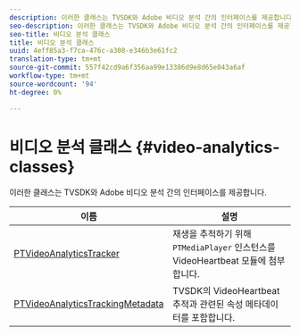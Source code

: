 ```yaml
---
description: 이러한 클래스는 TVSDK와 Adobe 비디오 분석 간의 인터페이스를 제공합니다.
seo-description: 이러한 클래스는 TVSDK와 Adobe 비디오 분석 간의 인터페이스를 제공합니다.
seo-title: 비디오 분석 클래스
title: 비디오 분석 클래스
uuid: 4eff85a3-f7ca-476c-a308-e346b3e61fc2
translation-type: tm+mt
source-git-commit: 557f42cd9a6f356aa99e13386d9e8d65e043a6af
workflow-type: tm+mt
source-wordcount: '94'
ht-degree: 0%

---
```



# 비디오 분석 클래스 {#video-analytics-classes}

이러한 클래스는 TVSDK와 Adobe 비디오 분석 간의 인터페이스를 제공합니다.

| **이름** | **설명** |
|---|---|
| [PTVideoAnalyticsTracker](https://help.adobe.com/en_US/primetime/api/psdk/vhl_tvsdk_ios/Classes/PTVideoAnalyticsTracker.html) | 재생을 추적하기 위해 `PTMediaPlayer` 인스턴스를 VideoHeartbeat 모듈에 첨부합니다. |
| [PTVideoAnalyticsTrackingMetadata](https://help.adobe.com/en_US/primetime/api/psdk/vhl_tvsdk_ios/Classes/PTVideoAnalyticsTrackingMetadata.html) | TVSDK의 VideoHeartbeat 추적과 관련된 속성 메타데이터를 포함합니다. |